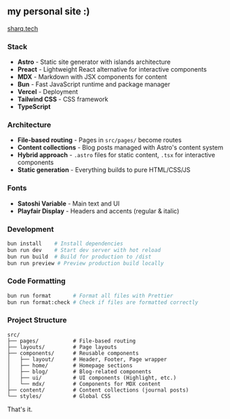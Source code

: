## my personal site :)

[sharq.tech](https://sharq.tech)

### Stack

- **Astro** - Static site generator with islands architecture
- **Preact** - Lightweight React alternative for interactive components
- **MDX** - Markdown with JSX components for content
- **Bun** - Fast JavaScript runtime and package manager
- **Vercel** - Deployment
- **Tailwind CSS** - CSS framework
- **TypeScript**

### Architecture

- **File-based routing** - Pages in `src/pages/` become routes
- **Content collections** - Blog posts managed with Astro's content system
- **Hybrid approach** - `.astro` files for static content, `.tsx` for interactive components
- **Static generation** - Everything builds to pure HTML/CSS/JS

### Fonts

- **Satoshi Variable** - Main text and UI
- **Playfair Display** - Headers and accents (regular & italic)

### Development

```bash
bun install    # Install dependencies
bun run dev    # Start dev server with hot reload
bun run build  # Build for production to /dist
bun run preview # Preview production build locally
```

### Code Formatting

```bash
bun run format       # Format all files with Prettier
bun run format:check # Check if files are formatted correctly
```

### Project Structure

```
src/
├── pages/           # File-based routing
├── layouts/         # Page layouts
├── components/      # Reusable components
│   ├── layout/      # Header, Footer, Page wrapper
│   ├── home/        # Homepage sections
│   ├── blog/        # Blog-related components
│   ├── ui/          # UI components (Highlight, etc.)
│   └── mdx/         # Components for MDX content
├── content/         # Content collections (journal posts)
└── styles/          # Global CSS
```

That's it.
